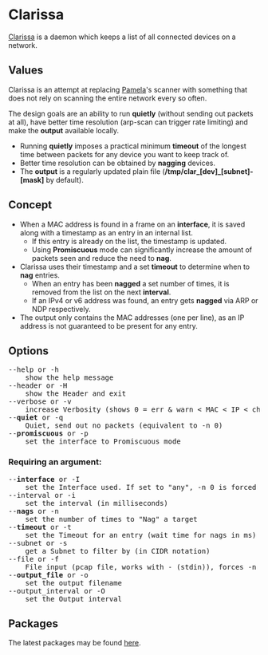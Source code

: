 # Clarissa
[Clarissa](https://gitlab.com/evils/clarissa) is a daemon which keeps a list of all connected devices on a network.
## Values
Clarissa is an attempt at replacing [Pamela](https://github.com/sandb/pamela)'s scanner with something that does not rely on scanning the entire network every so often.

The design goals are an ability to run **quietly** (without sending out packets at all), have better time resolution (arp-scan can trigger rate limiting) and make the **output** available locally.

* Running **quietly** imposes a practical minimum **timeout** of the longest time between packets for any device you want to keep track of.
* Better time resolution can be obtained by **nagging** devices.
* The **output** is a regularly updated plain file (**/tmp/clar\_[dev]\_[subnet]-[mask]** by default).

## Concept
* When a MAC address is found in a frame on an **interface**, it is saved along with a timestamp as an entry in an internal list.
	* If this entry is already on the list, the timestamp is updated.
	* Using **Promiscuous** mode can significantly increase the amount of packets seen and reduce the need to **nag**.
* Clarissa uses their timestamp and a set **timeout** to determine when to **nag** entries.
	* When an entry has been **nagged** a set number of times, it is removed from the list on the next **interval**.
	* If an IPv4 or v6 address was found, an entry gets **nagged** via ARP or NDP respectively.
* The output only contains the MAC addresses (one per line), as an IP address is not guaranteed to be present for any entry.

## Options

<pre>
--help or -h
	show the help message
--header or -H
	show the Header and exit
--verbose or -v
	increase Verbosity (shows 0 = err & warn < MAC < IP < chatty < debug < vomit)
--<b>quiet</b> or -q
	Quiet, send out no packets (equivalent to -n 0)
--<b>promiscuous</b> or -p
	set the interface to Promiscuous mode
</pre>

### Requiring an argument:

<pre>
--<b>interface</b> or -I
	set the Interface used. If set to "any", -n 0 is forced
--interval or -i
	set the interval (in milliseconds)
--<b>nags</b> or -n
	set the number of times to "Nag" a target
--<b>timeout</b> or -t
	set the Timeout for an entry (wait time for nags in ms)
--subnet or -s
	get a Subnet to filter by (in CIDR notation)
--file or -f
	File input (pcap file, works with - (stdin)), forces -n 0
--<b>output_file</b> or -o
	set the output filename
--output_interval or -O
	set the Output interval
</pre>

## Packages
The latest packages may be found [here](https://evils.eu/clarissa/packages/).
